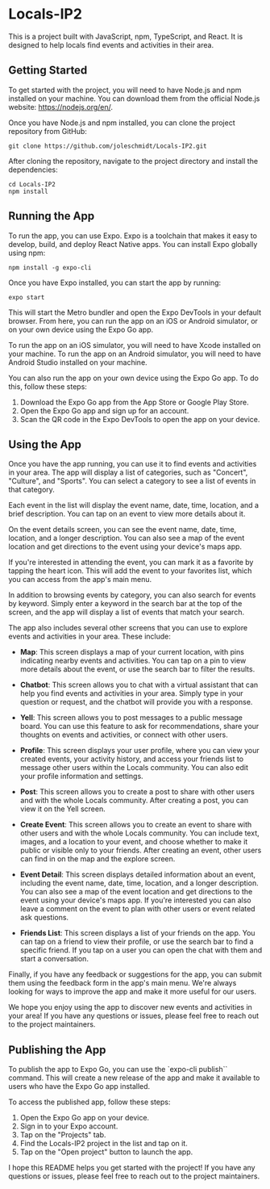# Locals-IP2

This is a project built with JavaScript, npm, TypeScript, and React. It is designed to help locals find events and activities in their area.

## Getting Started

To get started with the project, you will need to have Node.js and npm installed on your machine. You can download them from the official Node.js website: https://nodejs.org/en/.

Once you have Node.js and npm installed, you can clone the project repository from GitHub:

```
git clone https://github.com/joleschmidt/Locals-IP2.git
```

After cloning the repository, navigate to the project directory and install the dependencies:

```
cd Locals-IP2
npm install
```

## Running the App

To run the app, you can use Expo. Expo is a toolchain that makes it easy to develop, build, and deploy React Native apps. You can install Expo globally using npm:

```
npm install -g expo-cli
```

Once you have Expo installed, you can start the app by running:

```
expo start
```

This will start the Metro bundler and open the Expo DevTools in your default browser. From here, you can run the app on an iOS or Android simulator, or on your own device using the Expo Go app.

To run the app on an iOS simulator, you will need to have Xcode installed on your machine. To run the app on an Android simulator, you will need to have Android Studio installed on your machine.

You can also run the app on your own device using the Expo Go app. To do this, follow these steps:

1. Download the Expo Go app from the App Store or Google Play Store.
2. Open the Expo Go app and sign up for an account.
3. Scan the QR code in the Expo DevTools to open the app on your device.

## Using the App

Once you have the app running, you can use it to find events and activities in your area. The app will display a list of categories, such as "Concert", "Culture", and "Sports". You can select a category to see a list of events in that category.

Each event in the list will display the event name, date, time, location, and a brief description. You can tap on an event to view more details about it.

On the event details screen, you can see the event name, date, time, location, and a longer description. You can also see a map of the event location and get directions to the event using your device's maps app.

If you're interested in attending the event, you can mark it as a favorite by tapping the heart icon. This will add the event to your favorites list, which you can access from the app's main menu.

In addition to browsing events by category, you can also search for events by keyword. Simply enter a keyword in the search bar at the top of the screen, and the app will display a list of events that match your search.

The app also includes several other screens that you can use to explore events and activities in your area. These include:

- **Map**: This screen displays a map of your current location, with pins indicating nearby events and activities. You can tap on a pin to view more details about the event, or use the search bar to filter the results.

- **Chatbot**: This screen allows you to chat with a virtual assistant that can help you find events and activities in your area. Simply type in your question or request, and the chatbot will provide you with a response.

- **Yell**: This screen allows you to post messages to a public message board. You can use this feature to ask for recommendations, share your thoughts on events and activities, or connect with other users.

- **Profile**: This screen displays your user profile, where you can view your created events, your activity history, and access your friends list to message other users within the Locals community. You can also edit your profile information and settings.

- **Post**: This screen allows you to create a post to share with other users and with the whole Locals community. After creating a post, you can view it on the Yell screen.

- **Create Event**: This screen allows you to create an event to share with other users and with the whole Locals community. You can include text, images, and a location to your event, and choose whether to make it public or visible only to your friends. After creating an event, other users can find in on the map and the explore screen.

- **Event Detail**: This screen displays detailed information about an event, including the event name, date, time, location, and a longer description. You can also see a map of the event location and get directions to the event using your device's maps app. If you're interested you can also leave a comment on the event to plan with other users or event related ask questions.

- **Friends List**: This screen displays a list of your friends on the app. You can tap on a friend to view their profile, or use the search bar to find a specific friend. If you tap on a user you can open the chat with them and start a conversation.

Finally, if you have any feedback or suggestions for the app, you can submit them using the feedback form in the app's main menu. We're always looking for ways to improve the app and make it more useful for our users.

We hope you enjoy using the app to discover new events and activities in your area! If you have any questions or issues, please feel free to reach out to the project maintainers.

## Publishing the App

To publish the app to Expo Go, you can use the `expo-cli publish`` command. This will create a new release of the app and make it available to users who have the Expo Go app installed.

To access the published app, follow these steps:

1. Open the Expo Go app on your device.
2. Sign in to your Expo account.
3. Tap on the "Projects" tab.
4. Find the Locals-IP2 project in the list and tap on it.
5. Tap on the "Open project" button to launch the app.

I hope this README helps you get started with the project! If you have any questions or issues, please feel free to reach out to the project maintainers.
